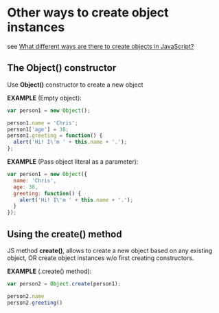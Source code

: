 # Other ways to create object instances

see [What different ways are there to create objects in JavaScript?](https://developer.mozilla.org/en-US/docs/Learn/JavaScript/Objects/Object-oriented_JS#Other_ways_to_create_object_instances)

## The Object() constructor

Use **Object()** constructor to create a new object

**EXAMPLE** (Empty object):

```javascript
var person1 = new Object();
```

```javascript
person1.name = 'Chris';
person1['age'] = 38;
person1.greeting = function() {
  alert('Hi! I\'m ' + this.name + '.');
};
```

**EXAMPLE** (Pass object literal as a parameter):

```javascript
var person1 = new Object({
  name: 'Chris',
  age: 38,
  greeting: function() {
    alert('Hi! I\'m ' + this.name + '.');
  }
});
```

## Using the create() method

JS method **create()**, allows to create a new object based on any existing object, OR create object instances w/o first creating constructors.

**EXAMPLE** (.create() method):

```javascript
var person2 = Object.create(person1);
```

```javascript
person2.name
person2.greeting()
```
